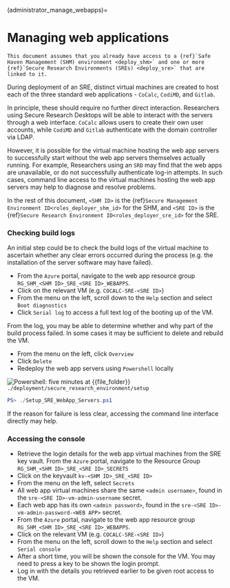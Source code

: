 (administrator_manage_webapps)=

# Managing web applications

```{important}
This document assumes that you already have access to a {ref}`Safe Haven Management (SHM) environment <deploy_shm>` and one or more {ref}`Secure Research Environments (SREs) <deploy_sre>` that are linked to it.
```

During deployment of an SRE, distinct virtual machines are created to host each of the three standard web applications - `CoCalc`, `CodiMD`, and `Gitlab`.

In principle, these should require no further direct interaction. Researchers using Secure Research Desktops will be able to interact with the servers through a web interface. `CoCalc` allows users to create their own user accounts, while `CodiMD` and `Gitlab` authenticate with the domain controller via LDAP.

However, it is possible for the virtual machine hosting the web app servers to successfully start without the web app servers themselves actually running. For example, Researchers using an `SRD` may find that the web apps are unavailable, or do not successfully authenticate log-in attempts. In such cases, command line access to the virtual machines hosting the web app servers may help to diagnose and resolve problems.

In the rest of this document, `<SHM ID>` is the {ref}`Secure Management Environment ID<roles_deployer_shm_id>` for the SHM, and `<SRE ID>` is the {ref}`Secure Research Environment ID<roles_deployer_sre_id>` for the SRE. 

### Checking build logs

An initial step could be to check the build logs of the virtual machine to ascertain whether any clear errors occurred during the process (e.g. the installation of the server software may have failed).

- From the `Azure` portal, navigate to the web app resource group `RG_SHM_<SHM ID>_SRE_<SRE ID>_WEBAPPS`.
- Click on the relevant VM (e.g. `COCALC-SRE-<SRE ID>`)
- From the menu on the left, scroll down to the `Help` section and select `Boot diagnostics`
- Click `Serial log` to access a full text log of the booting up of the VM.

From the log, you may be able to determine whether and why part of the build process failed. In some cases it may be sufficient to delete and rebuild the VM.

- From the menu on the left, click `Overview`
- Click `Delete`
- Redeploy the web app servers using `Powershell` locally

![Powershell: five minutes](https://img.shields.io/static/v1?style=for-the-badge&logo=powershell&label=local&color=blue&message=five%20minutes) at {{file_folder}} `./deployment/secure_research_environment/setup`
```powershell
PS> ./Setup_SRE_WebApp_Servers.ps1
```

If the reason for failure is less clear, accessing the command line interface directly may help.

### Accessing the console

- Retrieve the login details for the web app virtual machines from the SRE key vault. From the `Azure` portal, navigate to the Resource Group `RG_SHM_<SHM ID>_SRE_<SRE ID>_SECRETS`
- Click on the keyvault `kv-<SHM ID>_SRE_<SRE ID>`
- From the menu on the left, select `Secrets`
- All web app virtual machines share the same `<admin username>`, found in the `sre-<SRE ID>-vm-admin-username` secret.
- Each web app has its own `<admin password>`, found in the `sre-<SRE ID>-vm-admin-password-<WEB APP>` secret.
- From the `Azure` portal, navigate to the web app resource group `RG_SHM_<SHM ID>_SRE_<SRE ID>_WEBAPPS`.
- Click on the relevant VM (e.g. `COCALC-SRE-<SRE ID>`)
- From the menu on the left, scroll down to the `Help` section and select `Serial console`
- After a short time, you will be shown the console for the VM. You may need to press a key to be shown the login prompt.
- Log in with the details you retrieved earlier to be given root access to the VM.